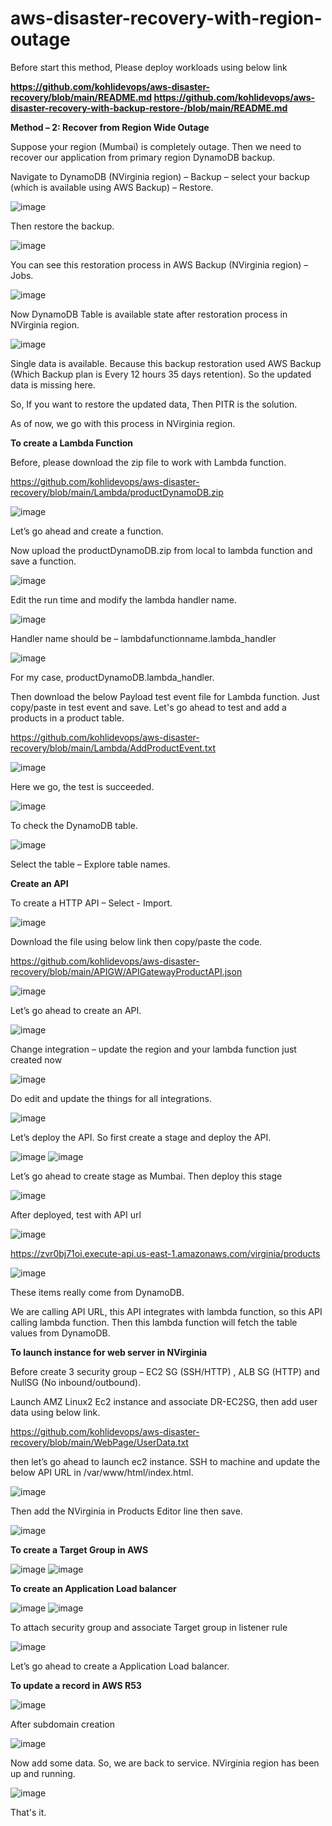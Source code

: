 # aws-disaster-recovery-with-region-outage

Before start this method, Please deploy workloads using below link

**https://github.com/kohlidevops/aws-disaster-recovery/blob/main/README.md
https://github.com/kohlidevops/aws-disaster-recovery-with-backup-restore-/blob/main/README.md**

**Method – 2: Recover from Region Wide Outage**

Suppose your region (Mumbai) is completely outage. Then we need to recover our application from primary region DynamoDB backup.

Navigate to DynamoDB (NVirginia region) – Backup – select your backup (which is available using AWS Backup) – Restore.

![image](https://github.com/kohlidevops/aws-disaster-recovery-with-region-outage/assets/100069489/82a9faeb-032e-4b35-9517-e50551489de7)

Then restore the backup.

![image](https://github.com/kohlidevops/aws-disaster-recovery-with-region-outage/assets/100069489/46db0269-b5ff-4014-a239-f4f0cadbe92b)

You can see this restoration process in AWS Backup (NVirginia region) – Jobs.

![image](https://github.com/kohlidevops/aws-disaster-recovery-with-region-outage/assets/100069489/12265f0d-8669-4156-bb06-326e1d957103)

Now DynamoDB Table is available state after restoration process in NVirginia region.

![image](https://github.com/kohlidevops/aws-disaster-recovery-with-region-outage/assets/100069489/fa0f71e9-52da-42d2-975a-06fd32fe0af2)

Single data is available. Because this backup restoration used AWS Backup (Which Backup plan is Every 12 hours 35 days retention). So the updated data is missing here.

So, If you want to restore the updated data, Then PITR is the solution.

As of now, we go with this process in NVirginia region.

**To create a Lambda Function**

Before, please download the zip file to work with Lambda function.

https://github.com/kohlidevops/aws-disaster-recovery/blob/main/Lambda/productDynamoDB.zip

![image](https://github.com/kohlidevops/aws-disaster-recovery-with-region-outage/assets/100069489/bafd08c2-cbed-4220-9128-e48c68846452)

Let’s go ahead and create a function.

Now upload the productDynamoDB.zip from local to lambda function and save a function.

![image](https://github.com/kohlidevops/aws-disaster-recovery-with-region-outage/assets/100069489/85a5c922-fb7e-47b8-8792-3893da4681c3)

Edit the run time and modify the lambda handler name.

![image](https://github.com/kohlidevops/aws-disaster-recovery-with-region-outage/assets/100069489/1902c01a-e228-4388-98ea-1af2cd65e90d)

Handler name should be – lambdafunctionname.lambda_handler

![image](https://github.com/kohlidevops/aws-disaster-recovery-with-region-outage/assets/100069489/9c9d9006-e46e-48ad-ad9a-ee20ced95258)

For my case, productDynamoDB.lambda_handler.

Then download the below Payload test event file for Lambda function. Just copy/paste in test event and save. Let's go ahead to test and add a products in a product table.

https://github.com/kohlidevops/aws-disaster-recovery/blob/main/Lambda/AddProductEvent.txt

![image](https://github.com/kohlidevops/aws-disaster-recovery-with-region-outage/assets/100069489/c1db6588-789a-4ceb-9ec8-349d430d41c4)

Here we go, the test is succeeded.

![image](https://github.com/kohlidevops/aws-disaster-recovery-with-region-outage/assets/100069489/c21025a0-e9f9-48d8-b08e-8eb4769ebb6f)

To check the DynamoDB table.

![image](https://github.com/kohlidevops/aws-disaster-recovery-with-region-outage/assets/100069489/d1dbee2c-261e-4a16-9e9a-a4b29f9d09f1)

Select the table – Explore table names.

**Create an API**

To create a HTTP API – Select - Import.

![image](https://github.com/kohlidevops/aws-disaster-recovery-with-region-outage/assets/100069489/888c0c45-b6c9-4362-9654-bccbee74ad78)

Download the file using below link then copy/paste the code.

https://github.com/kohlidevops/aws-disaster-recovery/blob/main/APIGW/APIGatewayProductAPI.json

![image](https://github.com/kohlidevops/aws-disaster-recovery-with-region-outage/assets/100069489/2bbbac2b-5002-4edc-aaa1-23d94aa822ff)

Let’s go ahead to create an API.

![image](https://github.com/kohlidevops/aws-disaster-recovery-with-region-outage/assets/100069489/3ab5eed2-3160-4fad-b19e-e066495582b8)

Change integration – update the region and your lambda function just created now

![image](https://github.com/kohlidevops/aws-disaster-recovery-with-region-outage/assets/100069489/5f973029-5ed6-454a-a724-6deedcec9ff1)

Do edit and update the things for all integrations.

![image](https://github.com/kohlidevops/aws-disaster-recovery-with-region-outage/assets/100069489/6fd7f20d-bbc8-4bb9-95b1-880f03a98c1b)

Let’s deploy the API. So first create a stage and deploy the API.

![image](https://github.com/kohlidevops/aws-disaster-recovery-with-region-outage/assets/100069489/08215e83-77d0-44ab-82a2-8d12b579a71a)
![image](https://github.com/kohlidevops/aws-disaster-recovery-with-region-outage/assets/100069489/8074cf9c-9c2f-4a1d-acb2-cfce7a0f9394)

Let’s go ahead to create stage as Mumbai. Then deploy this stage

![image](https://github.com/kohlidevops/aws-disaster-recovery-with-region-outage/assets/100069489/f9c1fb64-fb15-42a7-92db-f6143c8c4257)

After deployed, test with API url

![image](https://github.com/kohlidevops/aws-disaster-recovery-with-region-outage/assets/100069489/42a9d5e7-2951-43f4-85c8-2f07ea0b9159)

https://zvr0bj71oi.execute-api.us-east-1.amazonaws.com/virginia/products

![image](https://github.com/kohlidevops/aws-disaster-recovery-with-region-outage/assets/100069489/bcf655e8-c867-47c5-9e03-097059c90e1a)

These items really come from DynamoDB.

We are calling API URL, this API integrates with lambda function, so this API calling lambda function. Then this lambda function will fetch the table values from DynamoDB.

**To launch instance for web server in NVirginia**

Before create 3 security group – EC2 SG (SSH/HTTP) , ALB SG (HTTP) and NullSG (No inbound/outbound).

Launch AMZ Linux2 Ec2 instance and associate DR-EC2SG, then add user data using below link.

https://github.com/kohlidevops/aws-disaster-recovery/blob/main/WebPage/UserData.txt

then let’s go ahead to launch ec2 instance. SSH to machine and update the below API URL in /var/www/html/index.html.

![image](https://github.com/kohlidevops/aws-disaster-recovery-with-region-outage/assets/100069489/90c54c56-dd95-4f86-b666-a08b755dfcf5)

Then add the NVirginia in Products Editor line then save.

![image](https://github.com/kohlidevops/aws-disaster-recovery-with-region-outage/assets/100069489/b081eae2-ec4c-4bfa-89fb-ec1da64d4501)

**To create a Target Group in AWS**

![image](https://github.com/kohlidevops/aws-disaster-recovery-with-region-outage/assets/100069489/3eff0375-10ac-4b1d-8fa5-dbbeb08b84e8)
![image](https://github.com/kohlidevops/aws-disaster-recovery-with-region-outage/assets/100069489/5a09cb15-6598-4ebd-b978-10e1dd275a83)

**To create an Application Load balancer**

![image](https://github.com/kohlidevops/aws-disaster-recovery-with-region-outage/assets/100069489/08e05d5c-5d45-443d-b56b-7710caaaffd0)
![image](https://github.com/kohlidevops/aws-disaster-recovery-with-region-outage/assets/100069489/0fe5b9d7-e006-4014-b773-e2154ce2a3e5)

To attach security group and associate Target group in listener rule

![image](https://github.com/kohlidevops/aws-disaster-recovery-with-region-outage/assets/100069489/9558e7d5-bb5b-41fd-a4b5-71e87e486858)

Let’s go ahead to create a Application Load balancer.

**To update a record in AWS R53**

![image](https://github.com/kohlidevops/aws-disaster-recovery-with-region-outage/assets/100069489/96c7d29b-f97a-4904-bbfc-98df61dec072)

After subdomain creation

![image](https://github.com/kohlidevops/aws-disaster-recovery-with-region-outage/assets/100069489/e515a42b-9d48-4813-86c1-c85aa6a43a4d)

Now add some data. So, we are back to service. NVirginia region has been up and running.

![image](https://github.com/kohlidevops/aws-disaster-recovery-with-region-outage/assets/100069489/73823008-d87a-436b-8ebf-796fa814156f)

That's it.






































